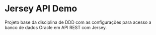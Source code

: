 # Jersey API Demo

Projeto base da disciplina de DDD com as configurações para acesso a banco de dados Oracle em API REST com Jersey.
